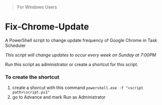 > For Windows Users

# Fix-Chrome-Update
A PowerShell script to change update frequency of Google Chrome in Task Scheduler

*This script will change updates to occur every week on Sunday at 7:00PM*


Run this script as administrator or create a shortcut for this script.

### To create the shortcut
1. create a shorcut with this command `powershell.exe -f "<script path>\script.ps1"`
2. go to Advance and mark Run as Administrator
